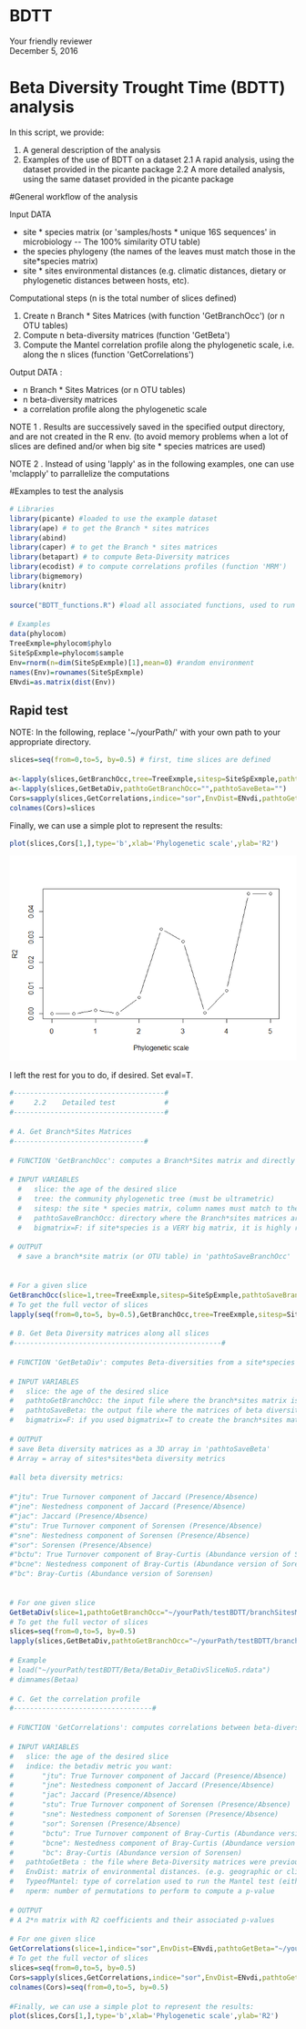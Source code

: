 # BDTT
Your friendly reviewer  
December 5, 2016  

# Beta Diversity Trought Time (BDTT) analysis #####

In this script, we provide: 

1. A general description of the analysis
2. Examples of the use of BDTT on a dataset
  2.1 A rapid analysis, using the dataset provided in the picante package
 	2.2 A more detailed analysis, using the same dataset provided in the picante package

#General workflow of the analysis

Input DATA 
   - site * species matrix (or 'samples/hosts * unique 16S sequences' in microbiology -- The 100% similarity OTU table)
   - the species phylogeny (the names of the leaves must match those in the site*species matrix)
   - site * sites environmental distances (e.g. climatic distances, dietary or phylogenetic distances between hosts, etc). 

Computational steps (n is the total number of slices defined)
1. Create n Branch * Sites Matrices (with function 'GetBranchOcc') (or n OTU tables)
2. Compute n beta-diversity matrices (function 'GetBeta')
3. Compute the Mantel correlation profile along the phylogenetic scale, i.e. along the n slices (function 'GetCorrelations')

Output DATA : 
   - n Branch * Sites Matrices (or n OTU tables)
   - n beta-diversity matrices 
   - a correlation profile along the phylogenetic scale

NOTE 1 .  Results are successively saved in the specified output directory, and are not created in the R env.  (to avoid memory problems when a lot of slices are defined and/or when big site * species matrices are used)

NOTE 2 . Instead of using 'lapply' as in the following examples, one can use 'mclapply' to parrallelize the computations

#Examples to test the analysis


```r
# Libraries
library(picante) #loaded to use the example dataset
library(ape) # to get the Branch * sites matrices
library(abind)
library(caper) # to get the Branch * sites matrices
library(betapart) # to compute Beta-Diversity matrices
library(ecodist) # to compute correlations profiles (function 'MRM')
library(bigmemory)
library(knitr)

source("BDTT_functions.R") #load all associated functions, used to run BDTT

# Examples
data(phylocom)
TreeExmple=phylocom$phylo
SiteSpExmple=phylocom$sample
Env=rnorm(n=dim(SiteSpExmple)[1],mean=0) #random environment
names(Env)=rownames(SiteSpExmple)
ENvdi=as.matrix(dist(Env))
```

## Rapid test            

NOTE: In the following, replace '~/yourPath/' with your own path to your appropriate directory.


```r
slices=seq(from=0,to=5, by=0.5) # first, time slices are defined

a<-lapply(slices,GetBranchOcc,tree=TreeExmple,sitesp=SiteSpExmple,pathtoSaveBranchOcc="",bigmatrix=F)
a<-lapply(slices,GetBetaDiv,pathtoGetBranchOcc="",pathtoSaveBeta="")
Cors=sapply(slices,GetCorrelations,indice="sor",EnvDist=ENvdi,pathtoGetBeta="",TypeofMantel="Spearman",nperm=1000)
colnames(Cors)=slices
```

Finally, we can use a simple plot to represent the results:


```r
plot(slices,Cors[1,],type='b',xlab='Phylogenetic scale',ylab='R2')
```

![](BDTT_Example_files/figure-html/unnamed-chunk-3-1.png)<!-- -->

I left the rest for you to do, if desired. Set eval=T.


```r
#-------------------------------------#
#     2.2    Detailed test            #
#-------------------------------------#

# A. Get Branch*Sites Matrices
#--------------------------------#

# FUNCTION 'GetBranchOcc': computes a Branch*Sites matrix and directly save it in a file (not in Renv)
 
# INPUT VARIABLES
  #   slice: the age of the desired slice
  #   tree: the community phylogenetic tree (must be ultrametric)
  #   sitesp: the site * species matrix, column names must match to the leaf names of the phylogenetic tree (In microbiology, it represents the OTU table with 100% similarity OTUs)
  #   pathtoSaveBranchOcc: directory where the Branch*sites matrices are saved
  #   bigmatrix=F: if site*species is a VERY big matrix, it is highly recommended to set bigmatrix=T (use of the bigmemory package)

# OUTPUT
  # save a branch*site matrix (or OTU table) in 'pathtoSaveBranchOcc'


# For a given slice  
GetBranchOcc(slice=1,tree=TreeExmple,sitesp=SiteSpExmple,pathtoSaveBranchOcc="~/yourPath/testBDTT/branchSitesMatrices/",bigmatrix=F)
# To get the full vector of slices
lapply(seq(from=0,to=5, by=0.5),GetBranchOcc,tree=TreeExmple,sitesp=SiteSpExmple,pathtoSaveBranchOcc="~/yourPath/testBDTT/branchSitesMatrices/",bigmatrix=F)

# B. Get Beta Diversity matrices along all slices
#---------------------------------------------------#

# FUNCTION 'GetBetaDiv': computes Beta-diversities from a site*species matrix and directly saves the matrix of beta-diversities

# INPUT VARIABLES
#   slice: the age of the desired slice
#   pathtoGetBranchOcc: the input file where the branch*sites matrix is saved (result of the function GetBranchOcc)
#   pathtoSaveBeta: the output file where the matrices of beta diversities are saved (several beta-diversity metrics are used)
#   bigmatrix=F: if you used bigmatrix=T to create the branch*sites matrix with 'GetBranchOcc' (OTU table), use bigmatrix=T again.

# OUTPUT
# save Beta diversity matrices as a 3D array in 'pathtoSaveBeta' 
# Array = array of sites*sites*beta diversity metrics 

#all beta diversity metrics:

#"jtu": True Turnover component of Jaccard (Presence/Absence)
#"jne": Nestedness component of Jaccard (Presence/Absence)
#"jac": Jaccard (Presence/Absence)
#"stu": True Turnover component of Sorensen (Presence/Absence)
#"sne": Nestedness component of Sorensen (Presence/Absence)
#"sor": Sorensen (Presence/Absence)
#"bctu": True Turnover component of Bray-Curtis (Abundance version of Sorensen)
#"bcne": Nestedness component of Bray-Curtis (Abundance version of Sorensen)
#"bc": Bray-Curtis (Abundance version of Sorensen)


# For one given slice  
GetBetaDiv(slice=1,pathtoGetBranchOcc="~/yourPath/testBDTT/branchSitesMatrices/",pathtoSaveBeta="~/yourPath/testBDTT/Beta/")
# To get the full vector of slices
slices=seq(from=0,to=5, by=0.5)
lapply(slices,GetBetaDiv,pathtoGetBranchOcc="~/yourPath/testBDTT/branchSitesMatrices/",pathtoSaveBeta="~/yourPath/testBDTT/Beta/")

# Example 
# load("~/yourPath/testBDTT/Beta/BetaDiv_BetaDivSliceNo5.rdata")
# dimnames(Betaa)

# C. Get the correlation profile
#----------------------------------#

# FUNCTION 'GetCorrelations': computes correlations between beta-diversities and environmental distances at the desired slice

# INPUT VARIABLES
#   slice: the age of the desired slice
#   indice: the betadiv metric you want:
#		"jtu": True Turnover component of Jaccard (Presence/Absence)
#		"jne": Nestedness component of Jaccard (Presence/Absence)
#		"jac": Jaccard (Presence/Absence)
#		"stu": True Turnover component of Sorensen (Presence/Absence)
#		"sne": Nestedness component of Sorensen (Presence/Absence)
#		"sor": Sorensen (Presence/Absence)
#		"bctu": True Turnover component of Bray-Curtis (Abundance version of Sorensen)
#		"bcne": Nestedness component of Bray-Curtis (Abundance version of Sorensen)
#		"bc": Bray-Curtis (Abundance version of Sorensen)
#   pathtoGetBeta : the file where Beta-Diversity matrices were previously stored (output of the 'GetBetaDiv' function)
#   EnvDist: matrix of environmental distances. (e.g. geographic or climatic distances between sites, dietary or phylogenetic distances between hosts, etc).
#   TypeofMantel: type of correlation used to run the Mantel test (either "Spearman" or "Pearson")
#   nperm: number of permutations to perform to compute a p-value

# OUTPUT
# A 2*n matrix with R2 coefficients and their associated p-values

# For one given slice  
GetCorrelations(slice=1,indice="sor",EnvDist=ENvdi,pathtoGetBeta="~/yourPath/testBDTT/Correlations/",TypeofMantel="Spearman",nperm=1000)
# To get the full vector of slices
slices=seq(from=0,to=5, by=0.5)
Cors=sapply(slices,GetCorrelations,indice="sor",EnvDist=ENvdi,pathtoGetBeta="~/yourPath/testBDTT/Correlations/",TypeofMantel="Spearman",nperm=1000)
colnames(Cors)=seq(from=0,to=5, by=0.5)

#Finally, we can use a simple plot to represent the results:
plot(slices,Cors[1,],type='b',xlab='Phylogenetic scale',ylab='R2')
```



